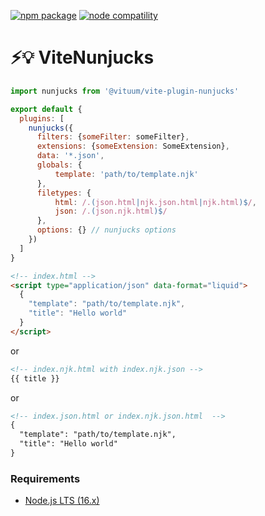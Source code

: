 <a href="https://npmjs.com/package/@vituum/vite-plugin-nunjucks"><img src="https://img.shields.io/npm/v/@vituum/vite-plugin-nunjucks.svg" alt="npm package"></a>
<a href="https://nodejs.org/en/about/releases/"><img src="https://img.shields.io/node/v/@vituum/vite-plugin-nunjucks.svg" alt="node compatility"></a>

# ⚡💡️ ViteNunjucks

```js
import nunjucks from '@vituum/vite-plugin-nunjucks'

export default {
  plugins: [
    nunjucks({ 
      filters: {someFilter: someFilter},
      extensions: {someExtension: SomeExtension},
      data: '*.json',
      globals: {
          template: 'path/to/template.njk'
      },
      filetypes: {
          html: /.(json.html|njk.json.html|njk.html)$/,
          json: /.(json.njk.html)$/
      },
      options: {} // nunjucks options
    })
  ]
}
```

```html
<!-- index.html -->
<script type="application/json" data-format="liquid">
  {
    "template": "path/to/template.njk",
    "title": "Hello world"
  }
</script>
```
or
```html
<!-- index.njk.html with index.njk.json -->
{{ title }}
```
or
```html
<!-- index.json.html or index.njk.json.html  -->
{
  "template": "path/to/template.njk",
  "title": "Hello world"
}
```

### Requirements

- [Node.js LTS (16.x)](https://nodejs.org/en/download/)
